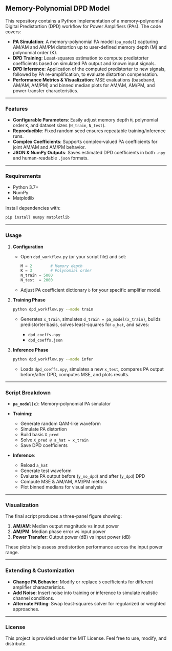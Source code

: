 ## Memory-Polynomial DPD Model

This repository contains a Python implementation of a memory-polynomial Digital Predistortion (DPD) workflow for Power Amplifiers (PAs). The code covers:

* **PA Simulation**: A memory-polynomial PA model (`pa_model`) capturing AM/AM and AM/PM distortion up to user-defined memory depth (M) and polynomial order (K).
* **DPD Training**: Least-squares estimation to compute predistorter coefficients based on simulated PA output and known input signals.
* **DPD Inference**: Application of the computed predistorter to new signals, followed by PA re-amplification, to evaluate distortion compensation.
* **Performance Metrics & Visualization**: MSE evaluations (baseband, AM/AM, AM/PM) and binned median plots for AM/AM, AM/PM, and power-transfer characteristics.

---

### Features

* **Configurable Parameters**: Easily adjust memory depth `M`, polynomial order `K`, and dataset sizes (`N_train`, `N_test`).
* **Reproducible**: Fixed random seed ensures repeatable training/inference runs.
* **Complex Coefficients**: Supports complex-valued PA coefficients for joint AM/AM and AM/PM behavior.
* **JSON & NumPy Outputs**: Saves estimated DPD coefficients in both `.npy` and human-readable `.json` formats.

---

### Requirements

* Python 3.7+
* NumPy
* Matplotlib

Install dependencies with:

```bash
pip install numpy matplotlib
```

---

### Usage

1. **Configuration**

   * Open `dpd_workflow.py` (or your script file) and set:

     ```python
     M = 2        # Memory depth
     K = 3        # Polynomial order
     N_train = 5000
     N_test  = 2000
     ```
   * Adjust PA coefficient dictionary `b` for your specific amplifier model.

2. **Training Phase**

   ```bash
   python dpd_workflow.py --mode train
   ```

   * Generates `x_train`, simulates `d_train = pa_model(x_train)`, builds predistorter basis, solves least-squares for `a_hat`, and saves:

     * `dpd_coeffs.npy`
     * `dpd_coeffs.json`

3. **Inference Phase**

   ```bash
   python dpd_workflow.py --mode infer
   ```

   * Loads `dpd_coeffs.npy`, simulates a new `x_test`, compares PA output before/after DPD, computes MSE, and plots results.

---

### Script Breakdown

* **`pa_model(x)`**: Memory-polynomial PA simulator
* **Training**:

  * Generate random QAM-like waveform
  * Simulate PA distortion
  * Build basis `X_pred`
  * Solve `X_pred @ a_hat ≈ x_train`
  * Save DPD coefficients
* **Inference**:

  * Reload `a_hat`
  * Generate test waveform
  * Evaluate PA output before (`y_no_dpd`) and after (`y_dpd`) DPD
  * Compute MSE & AM/AM, AM/PM metrics
  * Plot binned medians for visual analysis

---

### Visualization

The final script produces a three-panel figure showing:

1. **AM/AM**: Median output magnitude vs input power
2. **AM/PM**: Median phase error vs input power
3. **Power Transfer**: Output power (dB) vs input power (dB)

These plots help assess predistortion performance across the input power range.

---

### Extending & Customization

* **Change PA Behavior**: Modify or replace `b` coefficients for different amplifier characteristics.
* **Add Noise**: Insert noise into training or inference to simulate realistic channel conditions.
* **Alternate Fitting**: Swap least-squares solver for regularized or weighted approaches.

---

### License

This project is provided under the MIT License. Feel free to use, modify, and distribute.
